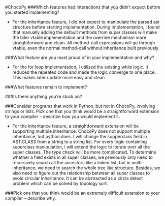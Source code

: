 #ChocoPy
###Which features had interactions that you didn’t expect before you started implementing?
+ For the inheritance feature, I did not expect to manipulate the parsed ast structure before starting implementation. During implementation, I found that manually adding the default methods from super classes will make the later vtable implementation and the override mechanism more straightforward and clean. All method-call expressions will go through vtable, even the normal method-call without inheritance built previously. 

###What feature are you most proud of in your implementation and why?
+ For the for loop implementation, I utilized the existing while logic. It reduced the repeated code and made the logic converge to one place. This makes later update more easy and clean.

###What features remain to implement?

###Is there anything you’re stuck on?

###Consider programs that work in Python, but not in ChocoPy, involving strings or lists. Pick one that you think would be a straightforward extension to your compiler – describe how you would implement it. 
+ For the inheritance feature, a straightforward extension will be supporting multiple inheritance. ChocoPy does not support multiple inheritance, but python does. I will change the supperclass field in AST.CLASS from a string to a string list. For every logic containing superclass manipulation, I will extend the logic to iterate over all the super classes. The type check will be more complicated. To determine whether a field exists in all super classes, we previously only need to recursively search all the ancestors like a linked list, but in multi-inheritance, we need to search the whole tree like structure. Besides, we also need to figure out the relationship between all super classes to avoid circular inheritance. It can be abstracted as a circle detect problem which can be solved by topology sort.

###Pick one that you think would be an extremely difficult extension to your compiler – describe why.
